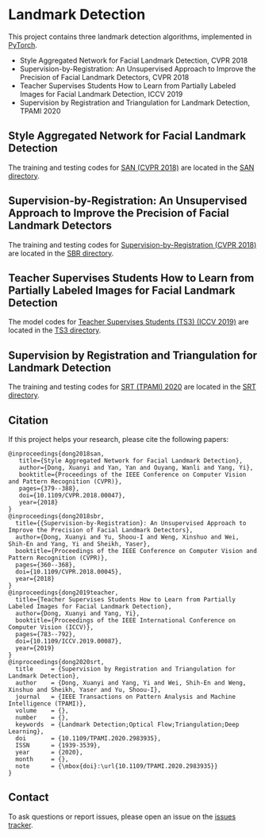 # Landmark Detection

This project contains three landmark detection algorithms, implemented in [PyTorch](pytorch.org).

- Style Aggregated Network for Facial Landmark Detection, CVPR 2018
- Supervision-by-Registration: An Unsupervised Approach to Improve the Precision of Facial Landmark Detectors, CVPR 2018
- Teacher Supervises Students How to Learn from Partially Labeled Images for Facial Landmark Detection, ICCV 2019
- Supervision by Registration and Triangulation for Landmark Detection, TPAMI 2020


## Style Aggregated Network for Facial Landmark Detection

The training and testing codes for [SAN (CVPR 2018)](https://xuanyidong.com/publication/cvpr-2018-san/) are located in the [SAN directory](https://github.com/D-X-Y/landmark-detection/tree/master/SAN).

## Supervision-by-Registration: An Unsupervised Approach to Improve the Precision of Facial Landmark Detectors

The training and testing codes for [Supervision-by-Registration (CVPR 2018)](https://xuanyidong.com/publication/cvpr-2018-sbr/) are located in the [SBR directory](https://github.com/D-X-Y/landmark-detection/tree/master/SBR).

## Teacher Supervises Students How to Learn from Partially Labeled Images for Facial Landmark Detection

The model codes for [Teacher Supervises Students (TS3) (ICCV 2019)](https://arxiv.org/abs/1908.02116) are located in the [TS3 directory](https://github.com/D-X-Y/landmark-detection/tree/master/TS3).

## Supervision by Registration and Triangulation for Landmark Detection

The training and testing codes for [SRT (TPAMI) 2020](https://ieeexplore.ieee.org/document/9050873) are located in the [SRT directory](https://github.com/D-X-Y/landmark-detection/tree/master/SRT).

## Citation
If this project helps your research, please cite the following papers:
```
@inproceedings{dong2018san,
   title={Style Aggregated Network for Facial Landmark Detection},
   author={Dong, Xuanyi and Yan, Yan and Ouyang, Wanli and Yang, Yi},
   booktitle={Proceedings of the IEEE Conference on Computer Vision and Pattern Recognition (CVPR)},
   pages={379--388},
   doi={10.1109/CVPR.2018.00047},
   year={2018}
}
@inproceedings{dong2018sbr,
  title={{Supervision-by-Registration}: An Unsupervised Approach to Improve the Precision of Facial Landmark Detectors},
  author={Dong, Xuanyi and Yu, Shoou-I and Weng, Xinshuo and Wei, Shih-En and Yang, Yi and Sheikh, Yaser},
  booktitle={Proceedings of the IEEE Conference on Computer Vision and Pattern Recognition (CVPR)},
  pages={360--368},
  doi={10.1109/CVPR.2018.00045},
  year={2018}
}
@inproceedings{dong2019teacher,
  title={Teacher Supervises Students How to Learn from Partially Labeled Images for Facial Landmark Detection},
  author={Dong, Xuanyi and Yang, Yi},
  booktitle={Proceedings of the IEEE International Conference on Computer Vision (ICCV)},
  pages={783--792},
  doi={10.1109/ICCV.2019.00087},
  year={2019}
}
@inproceedings{dong2020srt,
  title     = {Supervision by Registration and Triangulation for Landmark Detection},
  author    = {Dong, Xuanyi and Yang, Yi and Wei, Shih-En and Weng, Xinshuo and Sheikh, Yaser and Yu, Shoou-I},
  journal   = {IEEE Transactions on Pattern Analysis and Machine Intelligence (TPAMI)},
  volume    = {},
  number    = {},
  keywords  = {Landmark Detection;Optical Flow;Triangulation;Deep Learning},
  doi       = {10.1109/TPAMI.2020.2983935},
  ISSN      = {1939-3539},
  year      = {2020},
  month     = {},
  note      = {\mbox{doi}:\url{10.1109/TPAMI.2020.2983935}}
}
```


## Contact
To ask questions or report issues, please open an issue on the [issues tracker](https://github.com/D-X-Y/landmark-detection/issues).
